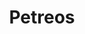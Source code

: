 ---
title: "Petreos"
url: /ciudad-autonoma-de-buenos-aires/petreos-avenida-avellaneda/
shop: Baumarkt
---
